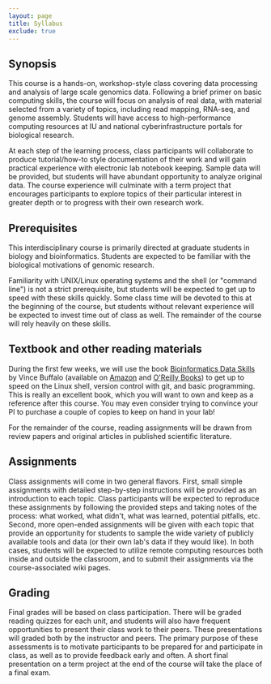```yaml
---
layout: page
title: Syllabus
exclude: true
---
```


## Synopsis

This course is a hands-on, workshop-style class covering data processing and analysis of large scale genomics data.
Following a brief primer on basic computing skills, the course will focus on analysis of real data, with material selected from a variety of topics, including read mapping, RNA-seq, and genome assembly.
Students will have access to high-performance computing resources at IU and national cyberinfrastructure portals for biological research.

At each step of the learning process, class participants will collaborate to produce tutorial/how-to style documentation of their work and will gain practical experience with electronic lab notebook keeping.
Sample data will be provided, but students will have abundant opportunity to analyze original data.
The course experience will culminate with a term project that encourages participants to explore topics of their particular interest in greater depth or to progress with their own research work.

## Prerequisites

This interdisciplinary course is primarily directed at graduate students in biology and bioinformatics.
Students are expected to be familiar with the biological motivations of genomic research.

Familiarity with UNIX/Linux operating systems and the shell (or "command line") is not a strict prerequisite, but students will be expected to get up to speed with these skills quickly.
Some class time will be devoted to this at the beginning of the course, but students without relevant experience will be expected to invest time out of class as well.
The remainder of the course will rely heavily on these skills.

## Textbook and other reading materials

During the first few weeks, we will use the book <u>Bioinformatics Data Skills</u> by Vince Buffalo (available on [Amazon](http://www.amazon.com/Bioinformatics-Data-Skills-Reproducible-Research/dp/1449367372/) and [O'Reilly Books](http://shop.oreilly.com/product/0636920030157.do)) to get up to speed on the Linux shell, version control with git, and basic programming.
This is really an excellent book, which you will want to own and keep as a reference after this course.
You may even consider trying to convince your PI to purchase a couple of copies to keep on hand in your lab!

For the remainder of the course, reading assignments will be drawn from review papers and original articles in published scientific literature.

## Assignments

Class assignments will come in two general flavors.
First, small simple assignments with detailed step-by-step instructions will be provided as an introduction to each topic.
Class participants will be expected to reproduce these assignments by following the provided steps and taking notes of the process: what worked, what didn't, what was learned, potential pitfalls, etc.
Second, more open-ended assignments will be given with each topic that provide an opportunity for students to sample the wide variety of publicly available tools and data (or their own lab's data if they would like).
In both cases, students will be expected to utilize remote computing resources both inside and outside the classroom, and to submit their assignments via the course-associated wiki pages.

## Grading

Final grades will be based on class participation.
There will be graded reading quizzes for each unit, and students will also have frequent opportunities to present their class work to their peers.
These presentations will graded both by the instructor and peers.
The primary purpose of these assessments is to motivate participants to be prepared for and participate in class, as well as to provide feedback early and often.
A short final presentation on a term project at the end of the course will take the place of a final exam.